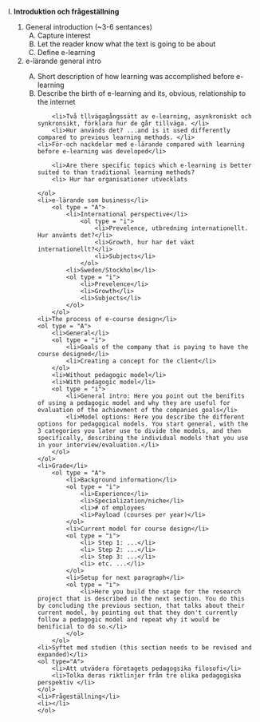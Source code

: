<ol type="I">
  <li><strong>Introduktion och frågeställning</strong></li>
  <ol>
  	<li>General introduction (~3-6 sentances)
  	<ol type = "A">
  		<li>Capture interest</li>
  		<li>Let the reader know what the text is going to be about</li>
  		<li>Define e-learning</li>
  	</ol>
    <li>e-lärande general intro</li>
    <ol type = "A">
    	<li>Short description of how learning was accomplished before e-learning</li>
    	<li>Describe the birth of e-learning and its, obvious, relationship to the internet</li>
 
       	<li>Två tllvägagångssätt av e-learning, asynkroniskt och synkronsikt, förklara hur de går tillväga. </li>
       	<li>Hur används det? ...and is it used differently compared to previous learning methods. </li>
  	<li>För-och nackdelar med e-lärande compared with learning before e-learning was developed</li>
    	
    	<li>Are there specific topics which e-learning is better suited to than traditional learning methods?
    	<li> Hur har organisationer utvecklats 
    	
    </ol>
    <li>e-lärande som business</li>
    	<ol type = "A">
    		<li>International perspective</li>
    			<ol type = "i">
    				<li>Prevelence, utbredning internationellt. Hur använts det?</li>
    				<li>Growth, hur har det växt internationellt?</li>
    				<li>Subjects</li>
    			</ol>
    		<li>Sweden/Stockholm</li>
    		<ol type = "i">
    			<li>Prevelence</li>
    			<li>Growth</li>
    			<li>Subjects</li>
    		</ol>
    	</ol>
    <li>The process of e-course design</li>
    <ol type = "A">
    	<li>General</li>
    	<ol type = "i">
    		<li>Goals of the company that is paying to have the course designed</li>
    		<li>Creating a concept for the client</li>
    	</ol>
    	<li>Without pedagogic model</li>
    	<li>With pedagogic model</li>
    	<ol type = "i">
    		<li>General intro: Here you point out the benifits of using a pedagogic model and why they are useful for evaluation of the achievment of the companies goals</li>
    		<li>Model options: Here you describe the different options for pedagogical models. You start general, with the 3 categories you later use to divide the models, and then specifically, describing the individual models that you use in your interview/evaluation.</li>
    	</ol>
    </ol>
    <li>Grade</li>
    	<ol type = "A">
    		<li>Background information</li>
			<ol type = "i">
				<li>Experience</li>
				<li>Specialization/niche</li>
				<li># of employees
				<li>Payload (courses per year)</li>
			</ol>
			<li>Current model for course design</li>
			<ol type = "i">
				<li> Step 1: ...</li>
				<li> Step 2: ...</li>
				<li> Step 3: ...</li>
				<li> etc. ...</li>
			</ol>
			<li>Setup for next paragraph</li>
			<ol type = "i">
				<li>Here you build the stage for the research project that is described in the next section. You do this by concluding the previous section, that talks about their current model, by pointing out that they don't currently follow a pedagogic model and repeat why it would be benificial to do so.</li>
			</ol>
    	</ol>
    <li>Syftet med studien (this section needs to be revised and expanded)</li>
    <ol type="A">
    	<li>Att utvädera företagets pedagogsika filosofi</li>
    	<li>Tolka deras riktlinjer från tre olika pedagogiska perspektiv </li>
    </ol>
    <li>Frågeställning</li>
    <li></li>
    </ol>
</ol>
